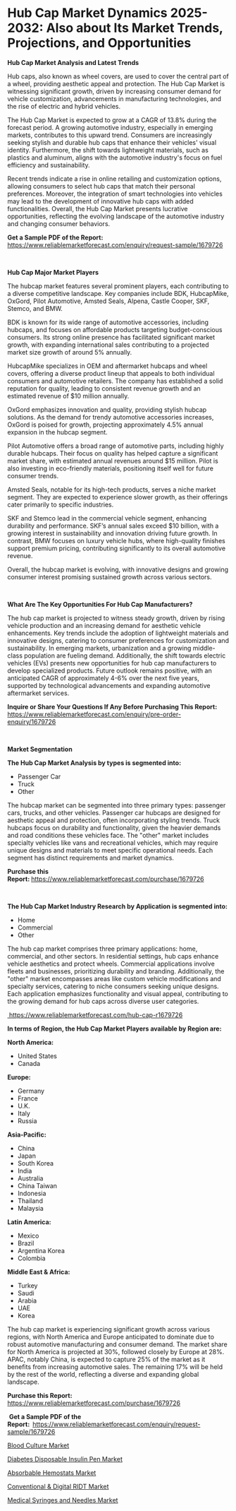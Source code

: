 <p><h1>Hub Cap Market Dynamics 2025-2032: Also about Its Market Trends, Projections, and Opportunities</h1></p><p><strong>Hub Cap Market Analysis and Latest Trends</strong></p>
<p><p>Hub caps, also known as wheel covers, are used to cover the central part of a wheel, providing aesthetic appeal and protection. The Hub Cap Market is witnessing significant growth, driven by increasing consumer demand for vehicle customization, advancements in manufacturing technologies, and the rise of electric and hybrid vehicles.</p><p>The Hub Cap Market is expected to grow at a CAGR of 13.8% during the forecast period. A growing automotive industry, especially in emerging markets, contributes to this upward trend. Consumers are increasingly seeking stylish and durable hub caps that enhance their vehicles' visual identity. Furthermore, the shift towards lightweight materials, such as plastics and aluminum, aligns with the automotive industry's focus on fuel efficiency and sustainability. </p><p>Recent trends indicate a rise in online retailing and customization options, allowing consumers to select hub caps that match their personal preferences. Moreover, the integration of smart technologies into vehicles may lead to the development of innovative hub caps with added functionalities. Overall, the Hub Cap Market presents lucrative opportunities, reflecting the evolving landscape of the automotive industry and changing consumer behaviors.</p></p>
<p><strong>Get a Sample PDF of the Report:&nbsp;</strong> <a href="https://www.reliablemarketforecast.com/enquiry/request-sample/1679726?utm_campaign=950&utm_medium=2&utm_source=Github&utm_content=ia&utm_term=25032025&utm_id=hub-cap">https://www.reliablemarketforecast.com/enquiry/request-sample/1679726</a></p>
<p>&nbsp;</p>
<p><strong>Hub Cap Major Market Players</strong></p>
<p><p>The hubcap market features several prominent players, each contributing to a diverse competitive landscape. Key companies include BDK, HubcapMike, OxGord, Pilot Automotive, Amsted Seals, Alpena, Castle Cooper, SKF, Stemco, and BMW.</p><p>BDK is known for its wide range of automotive accessories, including hubcaps, and focuses on affordable products targeting budget-conscious consumers. Its strong online presence has facilitated significant market growth, with expanding international sales contributing to a projected market size growth of around 5% annually.</p><p>HubcapMike specializes in OEM and aftermarket hubcaps and wheel covers, offering a diverse product lineup that appeals to both individual consumers and automotive retailers. The company has established a solid reputation for quality, leading to consistent revenue growth and an estimated revenue of $10 million annually.</p><p>OxGord emphasizes innovation and quality, providing stylish hubcap solutions. As the demand for trendy automotive accessories increases, OxGord is poised for growth, projecting approximately 4.5% annual expansion in the hubcap segment.</p><p>Pilot Automotive offers a broad range of automotive parts, including highly durable hubcaps. Their focus on quality has helped capture a significant market share, with estimated annual revenues around $15 million. Pilot is also investing in eco-friendly materials, positioning itself well for future consumer trends.</p><p>Amsted Seals, notable for its high-tech products, serves a niche market segment. They are expected to experience slower growth, as their offerings cater primarily to specific industries.</p><p>SKF and Stemco lead in the commercial vehicle segment, enhancing durability and performance. SKF’s annual sales exceed $10 billion, with a growing interest in sustainability and innovation driving future growth. In contrast, BMW focuses on luxury vehicle hubs, where high-quality finishes support premium pricing, contributing significantly to its overall automotive revenue.</p><p>Overall, the hubcap market is evolving, with innovative designs and growing consumer interest promising sustained growth across various sectors.</p></p>
<p>&nbsp;</p>
<p><strong>What Are The Key Opportunities For Hub Cap Manufacturers?</strong></p>
<p><p>The hub cap market is projected to witness steady growth, driven by rising vehicle production and an increasing demand for aesthetic vehicle enhancements. Key trends include the adoption of lightweight materials and innovative designs, catering to consumer preferences for customization and sustainability. In emerging markets, urbanization and a growing middle-class population are fueling demand. Additionally, the shift towards electric vehicles (EVs) presents new opportunities for hub cap manufacturers to develop specialized products. Future outlook remains positive, with an anticipated CAGR of approximately 4-6% over the next five years, supported by technological advancements and expanding automotive aftermarket services.</p></p>
<p><strong>Inquire or Share Your Questions If Any Before Purchasing This Report:</strong> <a href="https://www.reliablemarketforecast.com/enquiry/pre-order-enquiry/1679726?utm_campaign=950&utm_medium=2&utm_source=Github&utm_content=ia&utm_term=25032025&utm_id=hub-cap">https://www.reliablemarketforecast.com/enquiry/pre-order-enquiry/1679726</a></p>
<p>&nbsp;</p>
<p><strong>Market Segmentation</strong></p>
<p><strong>The Hub Cap Market Analysis by types is segmented into:</strong></p>
<p><ul><li>Passenger Car</li><li>Truck</li><li>Other</li></ul></p>
<p><p>The hubcap market can be segmented into three primary types: passenger cars, trucks, and other vehicles. Passenger car hubcaps are designed for aesthetic appeal and protection, often incorporating styling trends. Truck hubcaps focus on durability and functionality, given the heavier demands and road conditions these vehicles face. The "other" market includes specialty vehicles like vans and recreational vehicles, which may require unique designs and materials to meet specific operational needs. Each segment has distinct requirements and market dynamics.</p></p>
<p><strong>Purchase this Report:&nbsp;</strong><a href="https://www.reliablemarketforecast.com/purchase/1679726?utm_campaign=950&utm_medium=2&utm_source=Github&utm_content=ia&utm_term=25032025&utm_id=hub-cap">https://www.reliablemarketforecast.com/purchase/1679726</a></p>
<p>&nbsp;</p>
<p><strong>The Hub Cap Market Industry Research by Application is segmented into:</strong></p>
<p><ul><li>Home</li><li>Commercial</li><li>Other</li></ul></p>
<p><p>The hub cap market comprises three primary applications: home, commercial, and other sectors. In residential settings, hub caps enhance vehicle aesthetics and protect wheels. Commercial applications involve fleets and businesses, prioritizing durability and branding. Additionally, the "other" market encompasses areas like custom vehicle modifications and specialty services, catering to niche consumers seeking unique designs. Each application emphasizes functionality and visual appeal, contributing to the growing demand for hub caps across diverse user categories.</p></p>
<p><a href="https://www.reliablemarketforecast.com/hub-cap-r1679726?utm_campaign=950&utm_medium=2&utm_source=Github&utm_content=ia&utm_term=25032025&utm_id=hub-cap">&nbsp;https://www.reliablemarketforecast.com/hub-cap-r1679726</a></p>
<p><strong>In terms of Region, the Hub Cap Market Players available by Region are:</strong></p>
<p>
    <p> <strong> North America: </strong>
        <ul>
            <li>United States</li>
            <li>Canada</li>
        </ul>
        </p> 
    <p> <strong> Europe: </strong>
        <ul>
            <li>Germany</li>
            <li>France</li>
            <li>U.K.</li>
            <li>Italy</li>
            <li>Russia</li>
        </ul>
        </p> 
    <p> <strong> Asia-Pacific: </strong>
        <ul>
            <li>China</li>
            <li>Japan</li>
            <li>South Korea</li>
            <li>India</li>
            <li>Australia</li>
            <li>China Taiwan</li>
            <li>Indonesia</li>
            <li>Thailand</li>
            <li>Malaysia</li>
        </ul>
        </p> 
    <p> <strong> Latin America: </strong>
        <ul>
            <li>Mexico</li>
            <li>Brazil</li>
            <li>Argentina Korea</li>
            <li>Colombia</li>
        </ul>
        </p> 
    <p> <strong> Middle East & Africa: </strong>
        <ul>
            <li>Turkey</li>
            <li>Saudi</li>
            <li>Arabia</li>
            <li>UAE</li>
            <li>Korea</li>
        </ul>
    </p>
    </p>
<p><p>The hub cap market is experiencing significant growth across various regions, with North America and Europe anticipated to dominate due to robust automotive manufacturing and consumer demand. The market share for North America is projected at 30%, followed closely by Europe at 28%. APAC, notably China, is expected to capture 25% of the market as it benefits from increasing automotive sales. The remaining 17% will be held by the rest of the world, reflecting a diverse and expanding global landscape.</p></p>
<p><strong>Purchase this Report: </strong><a href="https://www.reliablemarketforecast.com/purchase/1679726?utm_campaign=950&utm_medium=2&utm_source=Github&utm_content=ia&utm_term=25032025&utm_id=hub-cap">https://www.reliablemarketforecast.com/purchase/1679726</a></p>
<p>&nbsp;<strong>Get a Sample PDF of the Report:&nbsp;&nbsp;</strong><a href="https://www.reliablemarketforecast.com/enquiry/request-sample/1679726?utm_campaign=950&utm_medium=2&utm_source=Github&utm_content=ia&utm_term=25032025&utm_id=hub-cap">https://www.reliablemarketforecast.com/enquiry/request-sample/1679726</a></p>
<p><strong></strong></p>
<p><p><a href="https://github.com/fendtdjunawo/Market-Research-Report-List-1/blob/main/blood-culture-market.md?utm_campaign=950&utm_medium=2&utm_source=Github&utm_content=ia&utm_term=25032025&utm_id=hub-cap">Blood Culture Market</a></p><p><a href="https://github.com/danzopachllq/Market-Research-Report-List-1/blob/main/diabetes-disposable-insulin-pen-market.md?utm_campaign=950&utm_medium=2&utm_source=Github&utm_content=ia&utm_term=25032025&utm_id=hub-cap">Diabetes Disposable Insulin Pen Market</a></p><p><a href="https://github.com/kovasovitzzg/Market-Research-Report-List-1/blob/main/absorbable-hemostats-market.md?utm_campaign=950&utm_medium=2&utm_source=Github&utm_content=ia&utm_term=25032025&utm_id=hub-cap">Absorbable Hemostats Market</a></p><p><a href="https://github.com/hadshpinay/Market-Research-Report-List-1/blob/main/conventional-digital-ridt-market.md?utm_campaign=950&utm_medium=2&utm_source=Github&utm_content=ia&utm_term=25032025&utm_id=hub-cap">Conventional & Digital RIDT Market</a></p><p><a href="https://github.com/palenjeppecd/Market-Research-Report-List-1/blob/main/medical-syringes-and-needles-market.md?utm_campaign=950&utm_medium=2&utm_source=Github&utm_content=ia&utm_term=25032025&utm_id=hub-cap">Medical Syringes and Needles Market</a></p></p>